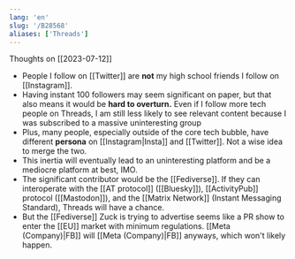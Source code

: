 ```yaml
---
lang: 'en'
slug: '/B28568'
aliases: ['Threads']
---
```


Thoughts on [[2023-07-12]]

- People I follow on [[Twitter]] are **not** my high school friends I follow on [[Instagram]].
- Having instant 100 followers may seem significant on paper, but that also means it would be **hard to overturn.** Even if I follow more tech people on Threads, I am still less likely to see relevant content because I was subscribed to a massive uninteresting group
- Plus, many people, especially outside of the core tech bubble, have different **persona** on [[Instagram|Insta]] and [[Twitter]]. Not a wise idea to merge the two.
- This inertia will eventually lead to an uninteresting platform and be a mediocre platform at best, IMO.
- The significant contributor would be the [[Fediverse]]. If they can interoperate with the [[AT protocol]] ([[Bluesky]]), [[ActivityPub]] protocol ([[Mastodon]]), and the [[Matrix Network]] (Instant Messaging Standard), Threads will have a chance.
- But the [[Fediverse]] Zuck is trying to advertise seems like a PR show to enter the [[EU]] market with minimum regulations. [[Meta (Company)|FB]] will [[Meta (Company)|FB]] anyways, which won't likely happen.
